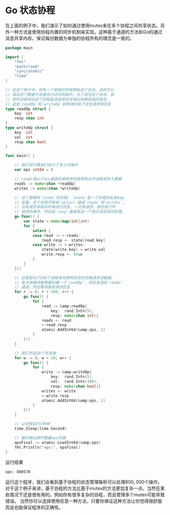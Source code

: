 # Go 状态协程
在上面的例子中，我们演示了如何通过使用mutex来在多个协程之间共享状态。另外一种方法是使用协程内置的同步机制来实现。这种基于通道的方法和Go的通过消息共享内存，保证每份数据为单独的协程所有的理念是一致的。

```go
package main

import (
	"fmt"
	"math/rand"
	"sync/atomic"
	"time"
)

// 在这个例子中，将有一个单独的协程拥有这个状态。这样可以
// 保证这个数据不会被并行访问所破坏。为了读写这个状态，其
// 他的协程将向这个协程发送信息并且相应地接受返回信息。
// 这些`readOp`和`writeOp`结构体封装了这些请求和回复
type readOp struct {
	key  int
	resp chan int
}
type writeOp struct {
	key  int
	val  int
	resp chan bool
}

func main() {

	// 我们将计算我们执行了多少次操作
	var ops int64 = 0

	// reads和writes通道将被其他协程用来从中读取或写入数据
	reads := make(chan *readOp)
	writes := make(chan *writeOp)

	// 这个是拥有`state`的协程，`state`是一个协程的私有map
	// 变量。这个协程不断地`select`通道`reads`和`writes`，
	// 当有请求来临的时候进行回复。一旦有请求，首先执行所
	// 请求的操作，然后给`resp`通道发送一个表示请求成功的值。
	go func() {
		var state = make(map[int]int)
		for {
			select {
			case read := <-reads:
				read.resp <- state[read.key]
			case write := <-writes:
				state[write.key] = write.val
				write.resp <- true
			}
		}
	}()

	// 这里启动了100个协程来向拥有状态的协程请求读数据。
	// 每次读操作都需要创建一个`readOp`，然后发送到`reads`
	// 通道，然后等待接收请求回复
	for r := 0; r < 100; r++ {
		go func() {
			for {
				read := &amp;readOp{
					key:  rand.Intn(5),
					resp: make(chan int)}
				reads <- read
				<-read.resp
				atomic.AddInt64(&amp;ops, 1)
			}
		}()
	}

	// 我们开启10个写协程
	for w := 0; w < 10; w++ {
		go func() {
			for {
				write := &amp;writeOp{
					key:  rand.Intn(5),
					val:  rand.Intn(100),
					resp: make(chan bool)}
				writes <- write
				<-write.resp
				atomic.AddInt64(&amp;ops, 1)
			}
		}()
	}

	// 让协程运行1秒钟
	time.Sleep(time.Second)

	// 最后输出操作数量ops的值
	opsFinal := atomic.LoadInt64(&amp;ops)
	fmt.Println("ops:", opsFinal)
}
```
运行结果
```
ops: 880578
```
运行这个程序，我们会看到基于协程的状态管理每秒可以处理800, 000个操作。对于这个例子来讲，基于协程的方法比基于mutex的方法更加复杂一点。当然在某些情况下还是很有用的。例如你有很多复杂的协程，而且管理多个mutex可能导致错误。
当然你可以选择使用任意一种方法，只要你保证这种方法让你觉得很舒服而且也能保证程序的正确性。